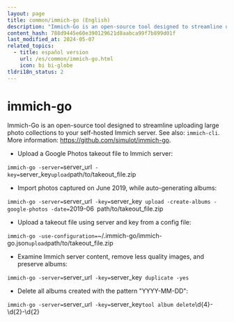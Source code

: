 ```yaml
---
layout: page
title: common/immich-go (English)
description: "Immich-Go is an open-source tool designed to streamline uploading large photo collections to your self-hosted Immich server."
content_hash: 788d9445e60e390129621d8aabca99f7b899d01f
last_modified_at: 2024-05-07
related_topics:
  - title: español version
    url: /es/common/immich-go.html
    icon: bi bi-globe
tldri18n_status: 2
---
```

# immich-go

Immich-Go is an open-source tool designed to streamline uploading large photo collections to your self-hosted Immich server.
See also: `immich-cli`.
More information: <https://github.com/simulot/immich-go>.

- Upload a Google Photos takeout file to Immich server:

`immich-go -server=`<span class="tldr-var badge badge-pill bg-dark-lm bg-white-dm text-white-lm text-dark-dm font-weight-bold">server_url</span>` -key=`<span class="tldr-var badge badge-pill bg-dark-lm bg-white-dm text-white-lm text-dark-dm font-weight-bold">server_key</span>` upload `<span class="tldr-var badge badge-pill bg-dark-lm bg-white-dm text-white-lm text-dark-dm font-weight-bold">path/to/takeout_file.zip</span>

- Import photos captured on June 2019, while auto-generating albums:

`immich-go -server=`<span class="tldr-var badge badge-pill bg-dark-lm bg-white-dm text-white-lm text-dark-dm font-weight-bold">server_url</span>` -key=`<span class="tldr-var badge badge-pill bg-dark-lm bg-white-dm text-white-lm text-dark-dm font-weight-bold">server_key</span>` upload -create-albums -google-photos -date=`<span class="tldr-var badge badge-pill bg-dark-lm bg-white-dm text-white-lm text-dark-dm font-weight-bold">2019-06</span>` `<span class="tldr-var badge badge-pill bg-dark-lm bg-white-dm text-white-lm text-dark-dm font-weight-bold">path/to/takeout_file.zip</span>

- Upload a takeout file using server and key from a config file:

`immich-go -use-configuration=`<span class="tldr-var badge badge-pill bg-dark-lm bg-white-dm text-white-lm text-dark-dm font-weight-bold">~/.immich-go/immich-go.json</span>` upload `<span class="tldr-var badge badge-pill bg-dark-lm bg-white-dm text-white-lm text-dark-dm font-weight-bold">path/to/takeout_file.zip</span>

- Examine Immich server content, remove less quality images, and preserve albums:

`immich-go -server=`<span class="tldr-var badge badge-pill bg-dark-lm bg-white-dm text-white-lm text-dark-dm font-weight-bold">server_url</span>` -key=`<span class="tldr-var badge badge-pill bg-dark-lm bg-white-dm text-white-lm text-dark-dm font-weight-bold">server_key</span>` duplicate -yes`

- Delete all albums created with the pattern "YYYY-MM-DD":

`immich-go -server=`<span class="tldr-var badge badge-pill bg-dark-lm bg-white-dm text-white-lm text-dark-dm font-weight-bold">server_url</span>` -key=`<span class="tldr-var badge badge-pill bg-dark-lm bg-white-dm text-white-lm text-dark-dm font-weight-bold">server_key</span>` tool album delete `<span class="tldr-var badge badge-pill bg-dark-lm bg-white-dm text-white-lm text-dark-dm font-weight-bold">\d{4}-\d{2}-\d{2}</span>
